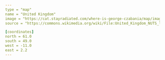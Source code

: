 ```yaml
---
type = "map"
name = "United Kingdom"
image = "https://cat.stayradiated.com/where-is-george-czabania/map/image/united-kingdom.svg"
source = "https://commons.wikimedia.org/wiki/File:United_Kingdom_NUTS_location_map.svg"

[coordinates]
north = 61.0
south = 49.0
west = -11.0
east = 2.2
---
```


